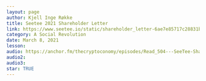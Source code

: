 ```yaml
---
layout: page
author: Kjell Inge Røkke
title: Seetee 2021 Shareholder Letter
link: https://www.seetee.io/static/shareholder_letter-6ae7e85717c28831bf1c0eca1d632722.pdf
category: A Social Revolution
date: March 8, 2021
lesson: 
audio: https://anchor.fm/thecryptoconomy/episodes/Read_504---SeeTee-Shareholder-Letter-Kjell-Inge-Rkke-es53ie
audio2: 
audio3: 
star: TRUE
---
```

